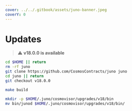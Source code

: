 ```yaml
---
cover: ../../.gitbook/assets/juno-banner.jpeg
coverY: 0
---
```


# Updates

> ⚠️ **v18.0.0 is available**

```bash
cd $HOME || return
rm -rf juno
git clone https://github.com/CosmosContracts/juno juno
cd juno || return
git checkout v18.0.0

make build

mkdir -p $HOME/.juno/cosmovisor/upgrades/v18/bin
mv bin/junod $HOME/.juno/cosmovisor/upgrades/v18/bin/
```
